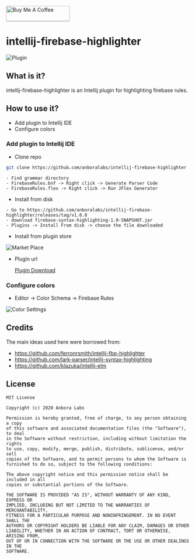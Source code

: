 <a href="https://www.buymeacoffee.com/dalgarins" target="_blank"><img src="https://www.buymeacoffee.com/assets/img/custom_images/orange_img.png" alt="Buy Me A Coffee" style="height: 41px !important;width: 174px !important;box-shadow: 0px 3px 2px 0px rgba(190, 190, 190, 0.5) !important;-webkit-box-shadow: 0px 3px 2px 0px rgba(190, 190, 190, 0.5) !important;" ></a>

# intellij-firebase-highlighter

![Plugin](/images/highlighted.png)

## What is it?

intellij-firebase-highlighter is an Intellij plugin for highlighting firebase
rules.

## How to use it?

- Add plugin to Intellij IDE
- Configure colors

### Add plugin to Intellij IDE

- Clone repo

```sh
git clone https://github.com/anboralabs/intellij-firebase-highlighter
```

```
- Find grammar directory
- FirebaseRules.bnf -> Right click -> Generate Parser Code
- FirebaseRules.flex -> Right click -> Run JFlex Generator
```

- Install from disk

```
- Go to https://github.com/anboralabs/intellij-firebase-highlighter/releases/tag/v1.0.0
- download firebase-syntax-highlighting-1.0-SNAPSHOT.jar
- Plugins -> Install From disk -> choose the file downloaded
```

- Install from plugin store

![Market Place](/images/market_place.png)

- Plugin url

  [Plugin Download](https://plugins.jetbrains.com/plugin/15189-firebase-rules-syntax-highlighter)

### Configure colors

- Editor -> Color Schema -> Firebase Rules

![Color Settings](/images/color_settings.png)

## Credits

The main ideas used here were borrowed from:

- https://github.com/ferronrsmith/intellij-fbp-highlighter
- https://github.com/lark-parser/intellij-syntax-highlighting
- https://github.com/klazuka/intellij-elm

## License

```
MIT License

Copyright (c) 2020 Anbora Labs

Permission is hereby granted, free of charge, to any person obtaining a copy
of this software and associated documentation files (the "Software"), to deal
in the Software without restriction, including without limitation the rights
to use, copy, modify, merge, publish, distribute, sublicense, and/or sell
copies of the Software, and to permit persons to whom the Software is
furnished to do so, subject to the following conditions:

The above copyright notice and this permission notice shall be included in all
copies or substantial portions of the Software.

THE SOFTWARE IS PROVIDED "AS IS", WITHOUT WARRANTY OF ANY KIND, EXPRESS OR
IMPLIED, INCLUDING BUT NOT LIMITED TO THE WARRANTIES OF MERCHANTABILITY,
FITNESS FOR A PARTICULAR PURPOSE AND NONINFRINGEMENT. IN NO EVENT SHALL THE
AUTHORS OR COPYRIGHT HOLDERS BE LIABLE FOR ANY CLAIM, DAMAGES OR OTHER
LIABILITY, WHETHER IN AN ACTION OF CONTRACT, TORT OR OTHERWISE, ARISING FROM,
OUT OF OR IN CONNECTION WITH THE SOFTWARE OR THE USE OR OTHER DEALINGS IN THE
SOFTWARE.
```
